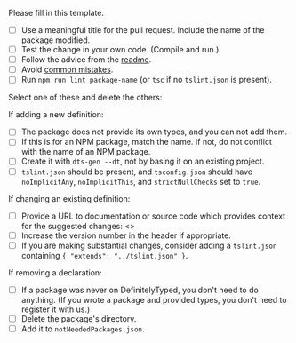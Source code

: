 Please fill in this template.

- [ ] Use a meaningful title for the pull request. Include the name of the package modified.
- [ ] Test the change in your own code. (Compile and run.)
- [ ] Follow the advice from the [readme](https://github.com/DefinitelyTyped/DefinitelyTyped/blob/master/README.md#make-a-pull-request).
- [ ] Avoid [common mistakes](https://github.com/DefinitelyTyped/DefinitelyTyped/blob/master/README.md#common-mistakes).
- [ ] Run `npm run lint package-name` (or `tsc` if no `tslint.json` is present).

Select one of these and delete the others:

If adding a new definition:
- [ ] The package does not provide its own types, and you can not add them.
- [ ] If this is for an NPM package, match the name. If not, do not conflict with the name of an NPM package.
- [ ] Create it with `dts-gen --dt`, not by basing it on an existing project.
- [ ] `tslint.json` should be present, and `tsconfig.json` should have `noImplicitAny`, `noImplicitThis`, and `strictNullChecks` set to `true`.

If changing an existing definition:
- [ ] Provide a URL to documentation or source code which provides context for the suggested changes: <<url here>>
- [ ] Increase the version number in the header if appropriate.
- [ ] If you are making substantial changes, consider adding a `tslint.json` containing `{ "extends": "../tslint.json" }`.

If removing a declaration:
- [ ] If a package was never on DefinitelyTyped, you don't need to do anything. (If you wrote a package and provided types, you don't need to register it with us.)
- [ ] Delete the package's directory.
- [ ] Add it to `notNeededPackages.json`.
